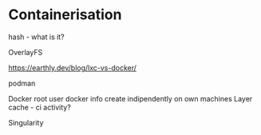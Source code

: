 Containerisation
================

hash - what is it?

OverlayFS

https://earthly.dev/blog/lxc-vs-docker/

podman

Docker root user
docker info
create indipendently on own machines
Layer cache - ci
activity?


Singularity



